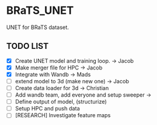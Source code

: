 # BRaTS_UNET
UNET for BRaTS dataset.


## TODO LIST
- [X] Create UNET model and training loop. -> Jacob
- [X] Make merger file for HPC -> Jacob
- [X] Integrate with Wandb -> Mads
- [ ] extend model to 3d (make new one) -> Jacob
- [ ] Create data loader for 3d -> Christian
- [ ] Add wandb team, add everyone and setup sweeper ->
- [ ] Define output of model, (structurize)
- [ ] Setup HPC and push data
- [ ] [RESEARCH] Investigate feature maps
